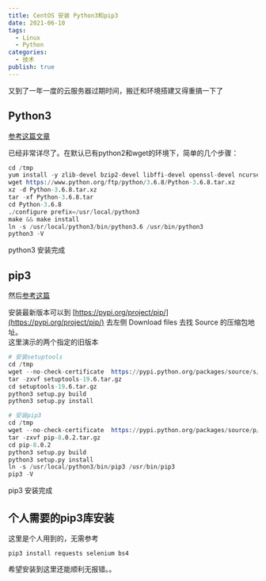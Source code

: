 ```yaml
---
title: CentOS 安装 Python3和pip3
date: 2021-06-10
tags:
  - Linux
  - Python
categories:
  - 技术
publish: true
---
```


又到了一年一度的云服务器过期时间，搬迁和环境搭建又得重搞一下了

<!-- more -->

## Python3

[参考这篇文章](https://blog.csdn.net/longzhoufeng/article/details/109879818)

已经非常详尽了。在默认已有python2和wget的环境下，简单的几个步骤：

```s
cd /tmp
yum install -y zlib-devel bzip2-devel libffi-devel openssl-devel ncurses-devel sqlite-devel readline-devel tk-devel gcc make epel-release zlib
wget https://www.python.org/ftp/python/3.6.8/Python-3.6.8.tar.xz
xz -d Python-3.6.8.tar.xz
tar -xf Python-3.6.8.tar
cd Python-3.6.8
./configure prefix=/usr/local/python3
make && make install
ln -s /usr/local/python3/bin/python3.6 /usr/bin/python3
python3 -V
```

python3 安装完成

## pip3

然后[参考这篇](https://www.cnblogs.com/fyly/p/11112169.html)

安装最新版本可以到 [https://pypi.org/project/pip/](https://pypi.org/project/pip/) 去左侧 Download files 去找 Source 的压缩包地址。   
这里演示的两个指定的旧版本

```s
# 安装setuptools
cd /tmp
wget --no-check-certificate  https://pypi.python.org/packages/source/s/setuptools/setuptools-19.6.tar.gz#md5=c607dd118eae682c44ed146367a17e26
tar -zxvf setuptools-19.6.tar.gz
cd setuptools-19.6.tar.gz
python3 setup.py build
python3 setup.py install

# 安装pip3
cd /tmp
wget --no-check-certificate  https://pypi.python.org/packages/source/p/pip/pip-8.0.2.tar.gz#md5=3a73c4188f8dbad6a1e6f6d44d117eeb
tar -zxvf pip-8.0.2.tar.gz
cd pip-8.0.2
python3 setup.py build
python3 setup.py install
ln -s /usr/local/python3/bin/pip3 /usr/bin/pip3
pip3 -V
```

pip3 安装完成


## 个人需要的pip3库安装

这里是个人用到的，无需参考

```
pip3 install requests selenium bs4

```

希望安装到这里还能顺利无报错。。